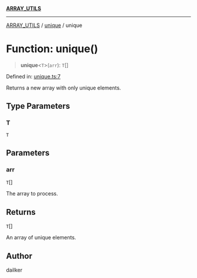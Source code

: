 [**ARRAY_UTILS**](../../README.md)

***

[ARRAY_UTILS](../../README.md) / [unique](../README.md) / unique

# Function: unique()

> **unique**\<`T`\>(`arr`): `T`[]

Defined in: [unique.ts:7](https://github.com/dailker/everyutil/blob/ed6336a7c6553ed095d55eb280ece446462248a8/src/array/unique.ts#L7)

Returns a new array with only unique elements.

## Type Parameters

### T

`T`

## Parameters

### arr

`T`[]

The array to process.

## Returns

`T`[]

An array of unique elements.

## Author

dailker
